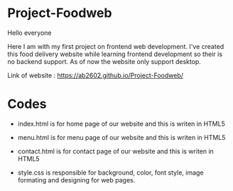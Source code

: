 # Project-Foodweb
Hello everyone

Here I am with my first project on frontend web development. 
I've created this food delivery website while learning frontend development so their is no backend support. 
As of now the website only support desktop.

Link of website : https://ab2602.github.io/Project-Foodweb/
# Codes
* index.html is for home page of our website and this is writen in HTML5


* menu.html is for menu page of our website and this is writen in HTML5


* contact.html is for contact page of our website and this is writen in HTML5


* style.css is responsible for background, color, font style, image formating and designing for web pages.
